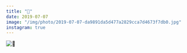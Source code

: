 ```yaml
---
title: "🏀"
date: 2019-07-07
image: "/img/photo/2019-07-07-da9891da5d477a2829cca7d4673f7db0.jpg"
instagram: true
---
```


![🏀](/img/photo/2019-07-07-da9891da5d477a2829cca7d4673f7db0.jpg)
